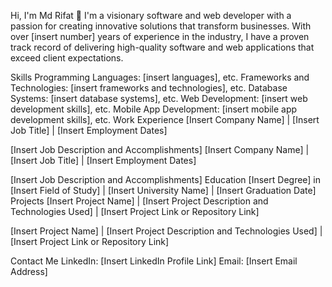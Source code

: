 Hi, I'm Md Rifat 👋
I'm a visionary software and web developer with a passion for creating innovative solutions that transform businesses. With over [insert number] years of experience in the industry, I have a proven track record of delivering high-quality software and web applications that exceed client expectations.

Skills
Programming Languages: [insert languages], etc.
Frameworks and Technologies: [insert frameworks and technologies], etc.
Database Systems: [insert database systems], etc.
Web Development: [insert web development skills], etc.
Mobile App Development: [insert mobile app development skills], etc.
Work Experience
[Insert Company Name] | [Insert Job Title] | [Insert Employment Dates]

[Insert Job Description and Accomplishments]
[Insert Company Name] | [Insert Job Title] | [Insert Employment Dates]

[Insert Job Description and Accomplishments]
Education
[Insert Degree] in [Insert Field of Study] | [Insert University Name] | [Insert Graduation Date]
Projects
[Insert Project Name] | [Insert Project Description and Technologies Used] | [Insert Project Link or Repository Link]

[Insert Project Name] | [Insert Project Description and Technologies Used] | [Insert Project Link or Repository Link]

Contact Me
LinkedIn: [Insert LinkedIn Profile Link]
Email: [Insert Email Address]
